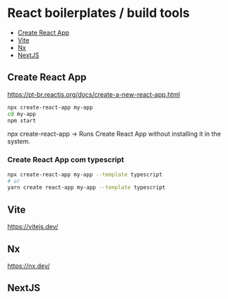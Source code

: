
# React boilerplates / build tools
- [Create React App](#Create%React%App)
- [Vite](#Vite)
- [Nx](#Nx)
- [NextJS](#NextJS)


## Create React App
https://pt-br.reactjs.org/docs/create-a-new-react-app.html

```bash
npx create-react-app my-app
cd my-app
npm start
```

npx create-react-app -> Runs Create React App without installing it in the system.

### Create React App com typescript

```bash
npx create-react-app my-app --template typescript
# or
yarn create react-app my-app --template typescript
```


## Vite
https://vitejs.dev/

## Nx
https://nx.dev/

## NextJS